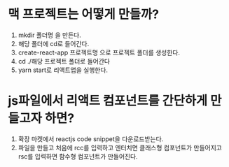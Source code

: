 # 맥 프로젝트는 어떻게 만들까?
1. mkdir 폴더명 을 만든다.
2. 해당 폴더에 cd로 들어간다.
3. create-react-app 프로젝트명 으로 프로젝트 폴더를 생성한다.
4. cd ./해당 프로젝트 폴더로 들어간다
5. yarn start로 리액트앱을 실행한다.


# js파일에서 리액트 컴포넌트를 간단하게 만들고자 하면?
1. 확장 마켓에서 reactjs code snippet을 다운로드받는다.
2. 파일을 만들고 처음에 rcc를 입력하고 엔터치면 클래스형 컴포넌트가 만들어지고 rsc를 입력하면 함수형 컴포넌트가 만들어진다.